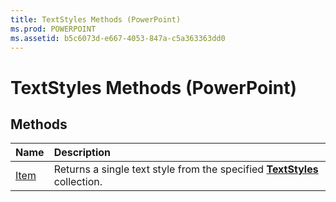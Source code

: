 ```yaml
---
title: TextStyles Methods (PowerPoint)
ms.prod: POWERPOINT
ms.assetid: b5c6073d-e667-4053-847a-c5a363363dd0
---
```



# TextStyles Methods (PowerPoint)

## Methods



|**Name**|**Description**|
|:-----|:-----|
|[Item](textstyles-item-method-powerpoint.md)|Returns a single text style from the specified  **[TextStyles](textstyles-object-powerpoint.md)** collection.|


